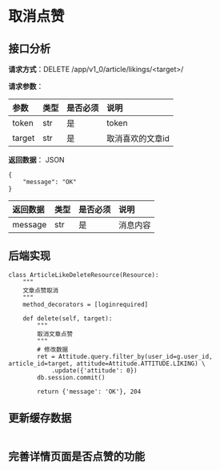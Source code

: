 # 取消点赞

## 接口分析

**请求方式**：DELETE /app/v1\_0/article/likings/&lt;target&gt;/

**请求参数**：

| 参数 | 类型 | 是否必须 | 说明 |
| :--- | :--- | :--- | :--- |
| token | str | 是 | token |
| target | str | 是 | 取消喜欢的文章id |

**返回数据**： JSON

```
{
    "message": "OK"
}
```

| 返回数据 | 类型 | 是否必须 | 说明 |
| :--- | :--- | :--- | :--- |
| message | str | 是 | 消息内容 |

## 后端实现

```
class ArticleLikeDeleteResource(Resource):
    """
    文章点赞取消
    """
    method_decorators = [loginrequired]

    def delete(self, target):
        """
        取消文章点赞
        """
        # 修改数据
        ret = Attitude.query.filter_by(user_id=g.user_id, article_id=target, attitude=Attitude.ATTITUDE.LIKING) \
            .update({'attitude': 0})
        db.session.commit()

        return {'message': 'OK'}, 204
```

## 更新缓存数据

```

```

## 完善详情页面是否点赞的功能

```

```



